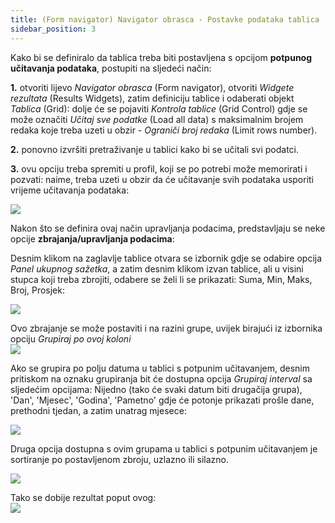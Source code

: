 ```yaml
---
title: (Form navigator) Navigator obrasca - Postavke podataka tablica
sidebar_position: 3
---
```


Kako bi se definiralo da tablica treba biti postavljena s opcijom **potpunog učitavanja podataka**, postupiti na sljedeći način:

**1.** otvoriti lijevo *Navigator obrasca* (Form navigator), otvoriti *Widgete rezultata* (Results Widgets), zatim definiciju tablice i odaberati objekt *Tablica* (Grid): dolje će se pojaviti *Kontrola tablice* (Grid Control) gdje se može označiti *Učitaj sve podatke* (Load all data) s maksimalnim brojem redaka koje treba uzeti u obzir - *Ograniči broj redaka* (Limit rows number). 

**2.** ponovno izvršiti pretraživanje u tablici kako bi se učitali svi podatci. 
 
**3.** ovu opciju treba spremiti u profil, koji se po potrebi može memorirati i pozvati: naime, treba uzeti u obzir da će učitavanje svih podataka usporiti vrijeme učitavanja podataka:
 
![](/img/it-it/guide/panels/form-navigator/data-grid-settings/image01.png)  

Nakon što se definira ovaj način upravljanja podacima, predstavljaju se neke opcije **zbrajanja/upravljanja podacima**: 

Desnim klikom na zaglavlje tablice otvara se izbornik gdje se odabire opcija *Panel ukupnog sažetka*, a zatim desnim klikom izvan tablice, ali u visini stupca koji treba zbrojiti, odabere se želi li se prikazati: Suma, Min, Maks, Broj, Prosjek:

![](/img/it-it/guide/panels/form-navigator/data-grid-settings/image02.png)

Ovo zbrajanje se može postaviti i na razini grupe, uvijek birajući iz izbornika opciju *Grupiraj po ovoj koloni*  
![](/img/it-it/guide/panels/form-navigator/data-grid-settings/image03.png)  

Ako se grupira po polju datuma u tablici s potpunim učitavanjem, desnim pritiskom na oznaku grupiranja bit će dostupna opcija *Grupiraj interval* sa sljedećim opcijama: Nijedno (tako će svaki datum biti drugačija grupa), 'Dan', 'Mjesec', 'Godina', 'Pametno' gdje će potonje prikazati prošle dane, prethodni tjedan, a zatim unatrag mjesece:

![](/img/it-it/guide/panels/form-navigator/data-grid-settings/image04.png)  

Druga opcija dostupna s ovim grupama u tablici s potpunim učitavanjem je sortiranje po postavljenom zbroju, uzlazno ili silazno.  

![](/img/it-it/guide/panels/form-navigator/data-grid-settings/image05.png)  

Tako se dobije rezultat poput ovog:  
![](/img/it-it/guide/panels/form-navigator/data-grid-settings/image06.png) 